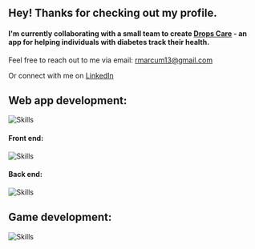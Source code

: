 ## Hey! Thanks for checking out my profile.

#### I'm currently collaborating with a small team to create [Drops Care](https://github.com/jahorwitz/drops) - an app for helping individuals with diabetes track their health.

Feel free to reach out to me via email:
rmarcum13@gmail.com

Or connect with me on [LinkedIn](https://www.linkedin.com/in/rileymarcum/)

## Web app development:
![Skills](https://skillicons.dev/icons?i=js,ts,react,npm,git,github,postman,vscode,bash)

#### Front end:
![Skills](https://skillicons.dev/icons?i=react,html,tailwind,css,vite,webpack,figma)

#### Back end:
![Skills](https://skillicons.dev/icons?i=mongodb,express,nodejs,nginx,gcp,graphql)

## Game development:
![Skills](https://skillicons.dev/icons?i=godot,cs)

<!--
**Aivaxela/aivaxela** is a ✨ _special_ ✨ repository because its `README.md` (this file) appears on your GitHub profile.

Here are some ideas to get you started:

- 🔭 I’m currently working on ...
- 🌱 I’m currently learning ...
- 👯 I’m looking to collaborate on ...
- 🤔 I’m looking for help with ...
- 💬 Ask me about ...
- 📫 How to reach me: ...
- 😄 Pronouns: ...
- ⚡ Fun fact: ...
-->
